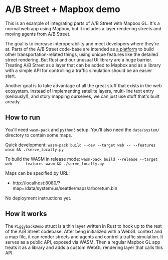 # A/B Street + Mapbox demo

This is an example of integrating parts of A/B Street with Mapbox GL. It's a
normal web app using Mapbox, but it includes a layer rendering streets and
moving agents from A/B Street.

The goal is to increase interoperability and meet developers where they're at.
Parts of the A/B Street code-base are intended as
[a platform](https://a-b-street.github.io/docs/tech/map/platform.html) to build
other transportation-related things, using unique features like the detailed
street rendering. But Rust and our unusual UI library are a huge barrier.
Treating A/B Street as a layer that can be added to Mapbox and as a library with
a simple API for controlling a traffic simulation should be an easier start.

Another goal is to take advantage of all the great stuff that exists in the web
ecosystem. Instead of implementing satellite layers, multi-line text entry
(seriously!), and story mapping ourselves, we can just use stuff that's built
aready.

## How to run

You'll need `wasm-pack` and `python3` setup. You'll also need the `data/system/`
directory to contain some maps.

Quick development:
`wasm-pack build --dev --target web -- --features wasm && ./serve_locally.py`

To build the WASM in release mode:
`wasm-pack build --release --target web -- --features wasm && ./serve_locally.py`

Maps can be specified by URL:

- http://localhost:8080/?map=/data/system/us/seattle/maps/arboretum.bin

No deployment instructions yet.

## How it works

The `PiggybackDemo` struct is a thin layer written in Rust to hook up to the
rest of the A/B Street codebase. After beng initialized with a WebGL context and
a map file, it can render streets and agents and control a traffic simulation.
It serves as a public API, exposed via WASM. Then a regular Mapbox GL app treats
it as a library and adds a custom WebGL rendering layer that calls this API.
